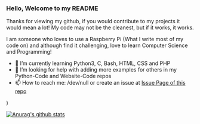 ### Hello, Welcome to my README

Thanks for viewing my github, if you would contribute to my projects it would mean a lot!
My code may not be the cleanest, but if it works, it works.

I am someone who loves to use a Raspberry Pi (What I write most of my code on) and although find it challenging, love to learn Computer Science and Programming!

- 🌱 I’m currently learning Python3, C, Bash, HTML, CSS and PHP 
- 🤔 I’m looking for help with adding more examples for others in my Python-Code and Website-Code repos 
- 📫 How to reach me: /dev/null or create an issue at [Issue Page of this repo](https://github.com/CleanMachine1/CleanMachine1/issues)

)

[![Anurag's github stats](https://github-readme-stats.vercel.app/api?username=CleanMachine1&theme=dark&show_icons=true)](https://github.com/anuraghazra/github-readme-stats)

